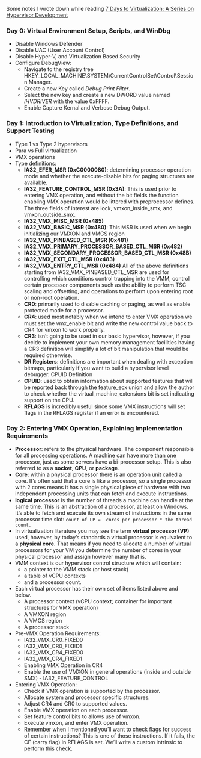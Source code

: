Some notes I wrote down while reading [7 Days to Virtualization: A Series on Hypervisor Development](https://revers.engineering/7-days-to-virtualization-a-series-on-hypervisor-development/)

### Day 0: Virtual Environment Setup, Scripts, and WinDbg
* Disable Windows Defender
* Disable UAC (User Account Control)
* Disable Hyper-V, and Virtualization Based Security
* Configure DebugView:
    -  Navigate to the registry tree HKEY_LOCAL_MACHINE\SYSTEM\CurrentControlSet\Control\Session Manager.
    - Create a new Key called _Debug Print Filter_.
    - Select the new key and create a new DWORD value named _IHVDRIVER_ with the value 0xFFFF.
    - Enable Capture Kernal and Verbose Debug Output.

### Day 1: Introduction to Virtualization, Type Definitions, and Support Testing
* Type 1 vs Type 2 hypervisors
* Para vs Full virtualization
* VMX operations
* Type definitions:
    - __IA32_EFER_MSR (0xC0000080)__: determining processor operation mode and whether the execute-disable bits for paging structures are available.
    - __IA32_FEATURE_CONTROL_MSR (0x3A)__: This is used prior to entering VMX operation, and without the bit fields the function enabling VMX operation would be littered with preprocessor defines. The three fields of interest are lock, vmxon_inside_smx, and vmxon_outside_smx.
    - __IA32_VMX_MISC_MSR (0x485)__
    - __IA32_VMX_BASIC_MSR (0x480)__: This MSR is used when we begin initializing our VMXON and VMCS region
    - __IA32_VMX_PINBASED_CTL_MSR (0x481)__
    - __IA32_VMX_PRIMARY_PROCESSOR_BASED_CTL_MSR (0x482)__
    - __IA32_VMX_SECONDARY_PROCESSOR_BASED_CTL_MSR (0x48B)__
    - __IA32_VMX_EXIT_CTL_MSR (0x483)__
    - __IA32_VMX_ENTRY_CTL_MSR (0x484)__
    All of the above definitions starting from IA32_VMX_PINBASED_CTL_MSR are used for controlling which conditions control trapping into the VMM, control certain processor components such as the ability to perform TSC scaling and offsetting, and operations to perform upon entering root or non-root operation.
    - __CR0__: primarily used to disable caching or paging, as well as enable protected mode for a processor.
    - __CR4__: used most notably when we intend to enter VMX operation we must set the vmx_enable bit and write the new control value back to CR4 for vmxon to work properly.
    - __CR3__: isn’t going to be used in our basic hypervisor, however, if you decide to implement your own memory management facilities having a CR3 definition will simplify a lot of bit manipulation that would be required otherwise.
    - __DR Registers__: definitions are important when dealing with exception bitmaps, particularly if you want to build a hypervisor level debugger. 
    CPUID Definition
    - __CPUID__: used to obtain information about supported features that will be reported back through the feature_ecx union and allow the author to check whether the virtual_machine_extensions bit is set indicating support on the CPU.
    - __RFLAGS__  is incredibly useful since some VMX instructions will set flags in the RFLAGS register if an error is encountered.

### Day 2: Entering VMX Operation, Explaining Implementation Requirements
* __Processor__: refers to the physical hardware. The component responsible for all processing operations. A machine can have more than one processor, just as some servers have a bi-processor setup. This is also referred to as a __socket__, __CPU__, or __package__.
* __Core__: within a physical processor there is an operation unit called a core. It’s often said that a core is like a processor, so a single processor with 2 cores means it has a single physical piece of hardware with two independent processing units that can fetch and execute instructions.
* __logical processor__ is the number of threads a machine can handle at the same time. This is an abstraction of a processor, at least on Windows. It’s able to fetch and execute its own stream of instructions in the same processor time slot:
```count of LP =  cores per processor * the thread count.```
* In virtualization literature you may see the term __virtual processor (VP)__ used, however, by today’s standards a virtual processor is equivalent to a __physical core__. That means if you need to allocate a number of virtual processors for your VM you determine the number of cores in your physical processor and assign however many that is.
*  VMM context is our hypervisor control structure which will contain:
    - a pointer to the VMM stack (or host stack)
    - a table of vCPU contexts
    - and a processor count.
* Each virtual processor has their own set of items listed above and below.
    - A processor context (vCPU context; container for important structures for VMX operation)
    - A VMXON region
    - A VMCS region
    - A processor stack
* Pre-VMX Operation Requirements:
    - IA32_VMX_CR0_FIXED0
    - IA32_VMX_CR0_FIXED1
    - IA32_VMX_CR4_FIXED0
    - IA32_VMX_CR4_FIXED1
    - Enabling VMX Operation in CR4
    - Enable the use of VMXON in general operations (inside and outside SMX) - IA32_FEATURE_CONTROL 
* Entering VMX Operation:
    - Check if VMX operation is supported by the processor.
    - Allocate system and processor specific structures.
    - Adjust CR4 and CR0 to supported values.
    - Enable VMX operation on each processor.
    - Set feature control bits to allows use of vmxon.
    - Execute vmxon, and enter VMX operation.
    -  Remember when I mentioned you’ll want to check flags for success of certain instructions? This is one of those instructions. If it fails, the CF (carry flag) in RFLAGS is set. We’ll write a custom intrinsic to perform this check.